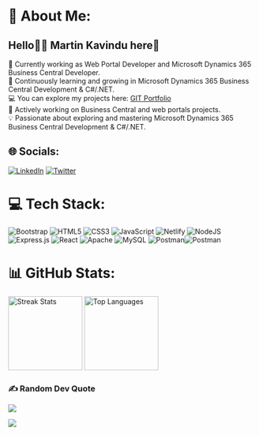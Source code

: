 # 💫 About Me:
## Hello🧑‍💻 Martin Kavindu here🙋

🔭 Currently working as Web Portal Developer and Microsoft Dynamics 365 Business Central Developer.<br>🏫 Continuously learning and growing in Microsoft Dynamics 365 Business Central Development & C#/.NET.<br> 💻 You can explore my projects here: [GIT Portfolio](https://github.com/martinkavindu/)<br>🌱 Actively working on Business Central  and web portals projects.<br>💡 Passionate about exploring and mastering Microsoft Dynamics 365 Business Central Development  & C#/.NET.


## 🌐 Socials:
[![LinkedIn](https://img.shields.io/badge/LinkedIn-%230077B5.svg?logo=linkedin&logoColor=white)](https://ke.linkedin.com/in/martin-kavindu-30632b281) [![Twitter](https://img.shields.io/badge/Twitter-%231DA1F2.svg?logo=Twitter&logoColor=white)](https://twitter.com/fallenherro1) 

# 💻 Tech Stack:
![Bootstrap](https://img.shields.io/badge/Bootstrap-%23ED8B00.svg?style=for-the-badge&logo=Bootstrap&logoColor=white)  ![HTML5](https://img.shields.io/badge/html5-%23E34F26.svg?style=for-the-badge&logo=html5&logoColor=white) ![CSS3](https://img.shields.io/badge/css3-%231572B6.svg?style=for-the-badge&logo=css3&logoColor=white) ![JavaScript](https://img.shields.io/badge/javascript-%23323330.svg?style=for-the-badge&logo=javascript&logoColor=%23F7DF1E) ![Netlify](https://img.shields.io/badge/php-%23000000.svg?style=for-the-badge&logo=php&logoColor=#00C7B7) ![NodeJS](https://img.shields.io/badge/node.js-6DA55F?style=for-the-badge&logo=node.js&logoColor=white) ![Express.js](https://img.shields.io/badge/express.js-%23404d59.svg?style=for-the-badge&logo=express&logoColor=%2361DAFB) ![React](https://img.shields.io/badge/react-%2320232a.svg?style=for-the-badge&logo=react&logoColor=%2361DAFB) ![Apache](https://img.shields.io/badge/apache-%23D42029.svg?style=for-the-badge&logo=apache&logoColor=white) ![MySQL](https://img.shields.io/badge/mysql-%2300f.svg?style=for-the-badge&logo=mysql&logoColor=white) ![Postman](https://img.shields.io/badge/Postman-FF6C37?style=for-the-badge&logo=postman&logoColor=white)![Postman](https://img.shields.io/badge/bc365-dotNET-FF6C37?style=for-the-badge&logo=BC365&C#/.NET&logoColor=blue) 


# 📊 GitHub Stats:

<div>
  <img src="https://github-readme-streak-stats.herokuapp.com/?user=martinkavindu&theme=radical&hide_border=false" alt="Streak Stats" height="150"/>
  <img src="https://github-readme-stats.vercel.app/api/top-langs/?username=martinkavindu&theme=radical&hide_border=false&include_all_commits=true&count_private=true&layout=compact" alt="Top Languages" height="150"/>
  </div>
  

### ✍️ Random Dev Quote
![](https://quotes-github-readme.vercel.app/api?type=horizontal&theme=radical)


[![](https://visitcount.itsvg.in/api?id=martinkavindu&icon=5&color=0)](https://visitcount.itsvg.in)



  
